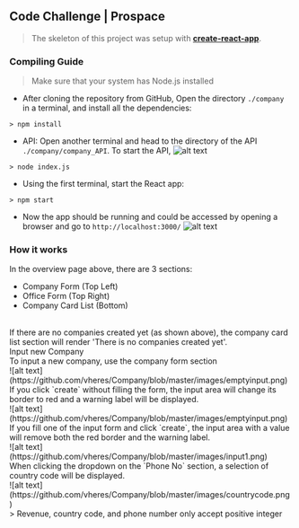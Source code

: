 ## Code Challenge | Prospace
>The skeleton of this project was setup with **[create-react-app](https://github.com/facebook/create-react-app)**.
### Compiling Guide
>Make sure that your system has Node.js installed

* After cloning the repository from GitHub, Open the directory `./company` in a terminal, and install all the dependencies:
 ```
 > npm install
 ```
 * API: Open another terminal and head to the directory of the API `./company/company_API`. To start the API, 
 ![alt text](https://github.com/vheres/Company/blob/master/images/node.png)
 ```
 > node index.js
 ```
* Using the first terminal, start the React app:
```
> npm start
```
* Now the app should be running and could be accessed by opening a browser and go to `http://localhost:3000/`
![alt text](https://github.com/vheres/Company/blob/master/images/overviewpage.png)
### How it works
In the overview page above, there are 3 sections:
* Company Form (Top Left)
* Office Form (Top Right)
* Company Card List (Bottom)
<br/>
If there are no companies created yet (as shown above), the company card list section will render 'There is no companies created yet'.<br/>
Input new Company<br/>
To input a new company, use the company form section<br/>
![alt text](https://github.com/vheres/Company/blob/master/images/emptyinput.png)<br/>
If you click `create` without filling the form, the input area will change its border to red and a warning label will be displayed.<br/>
![alt text](https://github.com/vheres/Company/blob/master/images/emptyinput.png)<br/>
If you fill one of the input form and click `create`, the input area with a value will remove both the red border and the warning label.<br/>
![alt text](https://github.com/vheres/Company/blob/master/images/input1.png)<br/>
When clicking the dropdown on the `Phone No` section, a selection of country code will be displayed.<br/>
![alt text](https://github.com/vheres/Company/blob/master/images/countrycode.png)<br/>
> Revenue, country code, and phone number only accept positive integer
